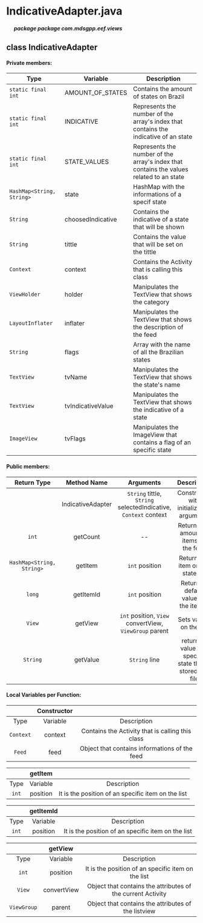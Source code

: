 # IndicativeAdapter.java

##### &nbsp;&nbsp;&nbsp;&nbsp;&nbsp;&nbsp;package package com.mdsgpp.eef.views

## class IndicativeAdapter

#### Private members:

| Type     | Variable                     | Description                     |
|----------|------------------------------|---------------------------------|
| `static final int` | AMOUNT_OF_STATES | Contains the amount of states on Brazil |
| `static final int` | INDICATIVE | Represents the number of the array's index that contains the indicative of an state |
| `static final int` | STATE_VALUES | Represents the number of the array's index that contains the values related to an state |
| `HashMap<String, String>` | state | HashMap with the informations of a specif state |
| `String` | choosedIndicative | Contains the indicative of a state that will be shown  |
| `String` | tittle | Contains the value that will be set on the tittle |
| `Context` | context | Contains the Activity that is calling this class |
| `ViewHolder` | holder | Manipulates the TextView that shows the category |
| `LayoutInflater` | inflater | Manipulates the TextView that shows the description of the feed |
| `String` | flags | Array with the name of all the Brazilian states |
| `TextView` | tvName | Manipulates the TextView that shows the state's name |
| `TextView` | tvIndicativeValue | Manipulates the TextView that shows the indicative of a state |
| `ImageView` | tvFlags | Manipulates the ImageView that contains a flag of an specific state |

#### Public members:

| Return Type | Method Name | Arguments | Description |
|:-----------:|:------------:|:---------:|:----------:|
|  | IndicativeAdapter | `String` tittle, `String` selectedIndicative, `Context` context | Constructor with initialization arguments |
| `int` | getCount | -- | Returns the amount of items on the feed |
| `HashMap<String, String>` | getItem | `int` position | Returns an item on the state list |
| `long` | getItemId | `int` position | Returns a default value for the item id |
| `View` | getView | `int` position, `View` convertView, `ViewGroup` parent | Sets values on the list |
| `String` | getValue | `String` line | returns a value of a specific state that is stored in a file |


#### Local Variables per Function:

|          |          Constructor          |                                                   |
|:--------:|:-----------------------------:|:-------------------------------------------------:|
|   Type   |            Variable           |                    Description                    |
| `Context` | context                     | Contains the Activity that is calling this class |
| `Feed` | feed                     | Object that contains informations of the feed |

|          |          getItem          |                                                   |
|:--------:|:-----------------------------:|:-------------------------------------------------:|
|   Type   |            Variable           |                    Description                    |
| `int` | position                     | It is the position of an specific item on the list |

|          |          getItemId          |                                                   |
|:--------:|:-----------------------------:|:-------------------------------------------------:|
|   Type   |            Variable           |                    Description                    |
| `int` | position                     | It is the position of an specific item on the list |

|          |          getView          |                                                   |
|:--------:|:-----------------------------:|:-------------------------------------------------:|
|   Type   |            Variable           |                    Description                    |
| `int` | position                     | It is the position of an specific item on the list |
| `View` | convertView                     | Object that contains the attributes of the current Activity |
| `ViewGroup` | parent                     | Object that contains the attributes of the listview |
